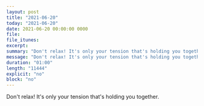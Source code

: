 ```yaml
---
layout: post
title: "2021-06-20"
today: "2021-06-20"
date: 2021-06-20 00:00:00 0000
file:
file_itunes:
excerpt:
summary: "Don't relax! It's only your tension that's holding you together."
message: "Don't relax! It's only your tension that's holding you together."
duration: "01:00"
length: "11444"
explicit: "no"
block: "no"
---
```

Don't relax! It's only your tension that's holding you together.

